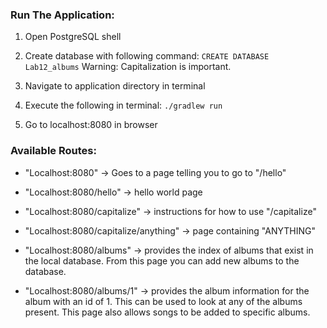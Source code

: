 ### Run The Application:

1. Open PostgreSQL shell

1. Create database with following command: `CREATE DATABASE Lab12_albums` Warning: Capitalization is important.

1. Navigate to application directory in terminal

1. Execute the following in terminal: `./gradlew run`

1. Go to localhost:8080 in browser


### Available Routes:

* "Localhost:8080" -> Goes to a page telling you to go to "/hello"

* "Localhost:8080/hello" -> hello world page

* "Localhost:8080/capitalize" -> instructions for how to use "/capitalize"

* "Localhost:8080/capitalize/anything" -> page containing "ANYTHING"

* "Localhost:8080/albums" -> provides the index of albums that exist in the local database. From this page you can add new albums to the database.

* "Localhost:8080/albums/1" -> provides the album information for the album with an id of 1. This can be used to look at any of the albums present. This page also allows songs to be added to specific albums.